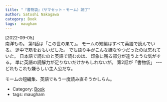 ```yaml
---
title: "『書物袋』（サマセット・モーム）読了"
author: Satoshi Nakagawa
category: Book
tags:  maugham
---
```


[2022-09-05]  
 南洋もの。
第1話は「この世の果て」。
モームの短編はすべて英語で読んでいる。
途中で筋をおもいだした。
でも語り手がこんな嫌なやつだったのは忘れていた。
日本語で読むのと英語で読むのは、
印象に残る部分が違うような気がする。
単に英語の読解力が足りないだけかもしれないが。
第2話が「書物袋」 ---
どれもこれも嫌らしい主人公だな。

 モームの短編集、英語でもう一度読み直そうかしらん。

- Category: [Book](/categories.html#Book)
- tags:  maugham

